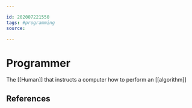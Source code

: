 ```yaml
---

id: 202007221550
tags: #programming
source:

---
```


# Programmer
The [[Human]] that instructs a computer how to perform an [[algorithm]]


## References

